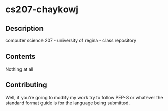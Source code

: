 # cs207-chaykowj

## Description
computer science 207 - university of regina - class repository

## Contents
Nothing at all

## Contributing
Well, if you're going to modify my work try to follow PEP-8 or whatever the standard format guide is for the language being submitted.
